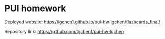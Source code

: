 # PUI homework

Deployed website: https://lgchen1.github.io/pui-hw-lgchen/flashcards_final/


Repository link: https://github.com/lgchen1/pui-hw-lgchen
